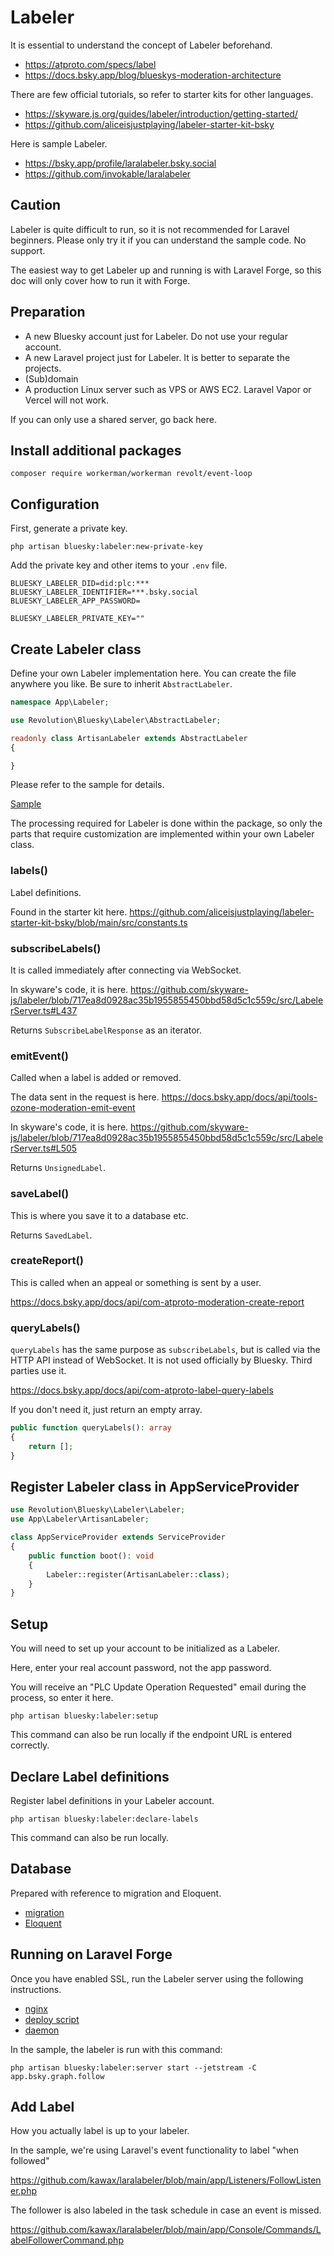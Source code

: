 Labeler
====

It is essential to understand the concept of Labeler beforehand.

- https://atproto.com/specs/label
- https://docs.bsky.app/blog/blueskys-moderation-architecture

There are few official tutorials, so refer to starter kits for other languages.

- https://skyware.js.org/guides/labeler/introduction/getting-started/
- https://github.com/aliceisjustplaying/labeler-starter-kit-bsky

Here is sample Labeler.

- https://bsky.app/profile/laralabeler.bsky.social
- https://github.com/invokable/laralabeler

## Caution

Labeler is quite difficult to run, so it is not recommended for Laravel beginners. Please only try it if you can understand the sample code. No support.

The easiest way to get Labeler up and running is with Laravel Forge, so this doc will only cover how to run it with Forge.

## Preparation
- A new Bluesky account just for Labeler. Do not use your regular account.
- A new Laravel project just for Labeler. It is better to separate the projects.
- (Sub)domain
- A production Linux server such as VPS or AWS EC2. Laravel Vapor or Vercel will not work.

If you can only use a shared server, go back here.

## Install additional packages

```shell
composer require workerman/workerman revolt/event-loop
```

## Configuration

First, generate a private key.

```shell
php artisan bluesky:labeler:new-private-key
```

Add the private key and other items to your `.env` file.

```
BLUESKY_LABELER_DID=did:plc:***
BLUESKY_LABELER_IDENTIFIER=***.bsky.social
BLUESKY_LABELER_APP_PASSWORD=

BLUESKY_LABELER_PRIVATE_KEY=""
```

## Create Labeler class

Define your own Labeler implementation here. You can create the file anywhere you like. Be sure to inherit `AbstractLabeler`.

```php
namespace App\Labeler;

use Revolution\Bluesky\Labeler\AbstractLabeler;

readonly class ArtisanLabeler extends AbstractLabeler
{

}
```

Please refer to the sample for details.

[Sample](https://github.com/kawax/laralabeler/blob/main/app/Labeler/ArtisanLabeler.php)

The processing required for Labeler is done within the package, so only the parts that require customization are implemented within your own Labeler class.

### labels()

Label definitions.

Found in the starter kit here.
https://github.com/aliceisjustplaying/labeler-starter-kit-bsky/blob/main/src/constants.ts

### subscribeLabels()

It is called immediately after connecting via WebSocket.

In skyware's code, it is here.
https://github.com/skyware-js/labeler/blob/717ea8d0928ac35b1955855450bbd58d5c1c559c/src/LabelerServer.ts#L437

Returns `SubscribeLabelResponse` as an iterator.

### emitEvent()

Called when a label is added or removed.

The data sent in the request is here.
https://docs.bsky.app/docs/api/tools-ozone-moderation-emit-event

In skyware's code, it is here.
https://github.com/skyware-js/labeler/blob/717ea8d0928ac35b1955855450bbd58d5c1c559c/src/LabelerServer.ts#L505

Returns `UnsignedLabel`.

### saveLabel()

This is where you save it to a database etc.

Returns `SavedLabel`.

### createReport()

This is called when an appeal or something is sent by a user.

https://docs.bsky.app/docs/api/com-atproto-moderation-create-report

### queryLabels()

`queryLabels` has the same purpose as `subscribeLabels`, but is called via the HTTP API instead of WebSocket. It is not used officially by Bluesky. Third parties use it.

https://docs.bsky.app/docs/api/com-atproto-label-query-labels

If you don't need it, just return an empty array.

```php
public function queryLabels(): array
{
    return [];
}
```

## Register Labeler class in AppServiceProvider

```php
use Revolution\Bluesky\Labeler\Labeler;
use App\Labeler\ArtisanLabeler;

class AppServiceProvider extends ServiceProvider
{
    public function boot(): void
    {
        Labeler::register(ArtisanLabeler::class);
    }
}
```

## Setup

You will need to set up your account to be initialized as a Labeler.

Here, enter your real account password, not the app password.

You will receive an "PLC Update Operation Requested" email during the process, so enter it here.

```shell
php artisan bluesky:labeler:setup
```

This command can also be run locally if the endpoint URL is entered correctly.

## Declare Label definitions

Register label definitions in your Labeler account.

```shell
php artisan bluesky:labeler:declare-labels
```

This command can also be run locally.

## Database

Prepared with reference to migration and Eloquent.

- [migration](../workbench/database/migrations/2024_12_31_000000_create_labels_table.php)
- [Eloquent](../workbench/app/Models/Label.php)

## Running on Laravel Forge

Once you have enabled SSL, run the Labeler server using the following instructions.

- [nginx](../workbench/laravel-forge/labeler-nginx.conf)
- [deploy script](../workbench/laravel-forge/labeler-deploy-script.sh)
- [daemon](../workbench/laravel-forge/labeler-daemon.md)

In the sample, the labeler is run with this command:

```
php artisan bluesky:labeler:server start --jetstream -C app.bsky.graph.follow
```

## Add Label

How you actually label is up to your labeler.

In the sample, we're using Laravel's event functionality to label "when followed"

https://github.com/kawax/laralabeler/blob/main/app/Listeners/FollowListener.php

The follower is also labeled in the task schedule in case an event is missed.

https://github.com/kawax/laralabeler/blob/main/app/Console/Commands/LabelFollowerCommand.php


